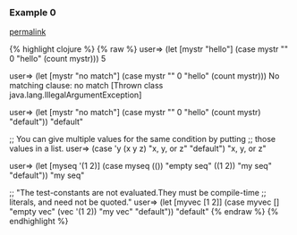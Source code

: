 ### Example 0
[permalink](#example-0)

{% highlight clojure %}
{% raw %}
user=> (let [mystr "hello"]
         (case mystr
           "" 0
           "hello" (count mystr)))
5

user=> (let [mystr "no match"]
         (case mystr
               "" 0
               "hello" (count mystr)))
No matching clause: no match
  [Thrown class java.lang.IllegalArgumentException]

user=> (let [mystr "no match"]
         (case mystr
               "" 0
               "hello" (count mystr)
               "default"))
"default"

;; You can give multiple values for the same condition by putting
;; those values in a list.
user=> (case 'y
             (x y z) "x, y, or z"
             "default")
"x, y, or z"

user=> (let [myseq '(1 2)]
         (case myseq
               (()) "empty seq"
               ((1 2)) "my seq"
               "default"))
"my seq"

;; "The test-constants are not evaluated.They must be compile-time
;; literals, and need not be quoted."
user=> (let [myvec [1 2]]
         (case myvec
               [] "empty vec"
               (vec '(1 2)) "my vec"
               "default"))
"default"
{% endraw %}
{% endhighlight %}


